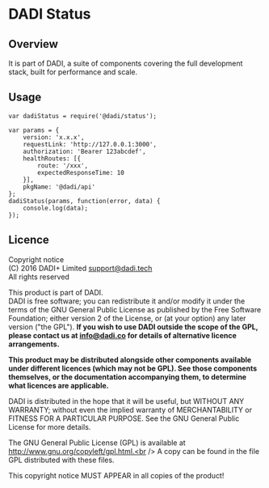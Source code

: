 # DADI Status

## Overview

It is part of DADI, a suite of components covering the full development stack, built for performance and scale.

## Usage

```
var dadiStatus = require('@dadi/status');

var params = {
	version: 'x.x.x',
	requestLink: 'http://127.0.0.1:3000',
	authorization: 'Bearer 123abcdef',
	healthRoutes: [{
		route: '/xxx',
		expectedResponseTime: 10
	}],
	pkgName: '@dadi/api'
};
dadiStatus(params, function(error, data) {
	console.log(data);
});
```

## Licence

Copyright notice<br />
(C) 2016 DADI+ Limited <support@dadi.tech><br />
All rights reserved

This product is part of DADI.<br />
DADI is free software; you can redistribute it and/or modify
it under the terms of the GNU General Public License as
published by the Free Software Foundation; either version 2 of
the License, or (at your option) any later version ("the GPL").
**If you wish to use DADI outside the scope of the GPL, please
contact us at info@dadi.co for details of alternative licence
arrangements.**

**This product may be distributed alongside other components
available under different licences (which may not be GPL). See
those components themselves, or the documentation accompanying
them, to determine what licences are applicable.**

DADI is distributed in the hope that it will be useful,
but WITHOUT ANY WARRANTY; without even the implied warranty of
MERCHANTABILITY or FITNESS FOR A PARTICULAR PURPOSE.  See the
GNU General Public License for more details.

The GNU General Public License (GPL) is available at
http://www.gnu.org/copyleft/gpl.html.<br />
A copy can be found in the file GPL distributed with
these files.

This copyright notice MUST APPEAR in all copies of the product!
